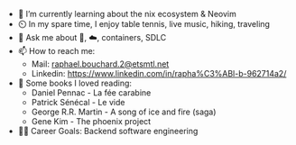 - 🌱 I’m currently learning about the nix ecosystem & Neovim
- ⏲️ In my spare time, I enjoy table tennis, live music, hiking, traveling
- 💬 Ask me about 🐧, ☁️, containers,  SDLC
- 📫 How to reach me: 
    - Mail: [raphael.bouchard.2@etsmtl.net](mailto:raphael.bouchard.2@etsmtl.net)
    - Linkedin: https://www.linkedin.com/in/rapha%C3%ABl-b-962714a2/
- 📖 Some books I loved reading:
    - Daniel Pennac - La fée carabine
    - Patrick Sénécal - Le vide
    - George R.R. Martin - A song of ice and fire (saga)
    - Gene Kim - The phoenix project
- 👨‍💼 Career Goals: Backend software engineering
